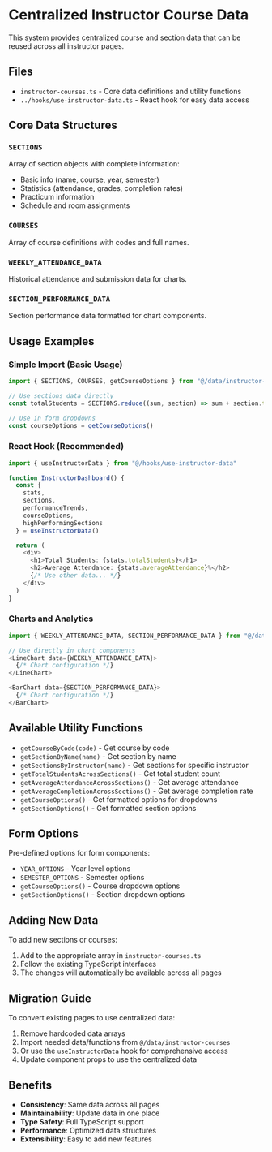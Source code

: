 # Centralized Instructor Course Data

This system provides centralized course and section data that can be reused across all instructor pages.

## Files

- `instructor-courses.ts` - Core data definitions and utility functions
- `../hooks/use-instructor-data.ts` - React hook for easy data access

## Core Data Structures

### `SECTIONS`
Array of section objects with complete information:
- Basic info (name, course, year, semester)
- Statistics (attendance, grades, completion rates)
- Practicum information
- Schedule and room assignments

### `COURSES` 
Array of course definitions with codes and full names.

### `WEEKLY_ATTENDANCE_DATA`
Historical attendance and submission data for charts.

### `SECTION_PERFORMANCE_DATA`
Section performance data formatted for chart components.

## Usage Examples

### Simple Import (Basic Usage)
```typescript
import { SECTIONS, COURSES, getCourseOptions } from "@/data/instructor-courses"

// Use sections data directly
const totalStudents = SECTIONS.reduce((sum, section) => sum + section.totalStudents, 0)

// Use in form dropdowns
const courseOptions = getCourseOptions()
```

### React Hook (Recommended)
```typescript
import { useInstructorData } from "@/hooks/use-instructor-data"

function InstructorDashboard() {
  const { 
    stats, 
    sections, 
    performanceTrends,
    courseOptions,
    highPerformingSections 
  } = useInstructorData()

  return (
    <div>
      <h1>Total Students: {stats.totalStudents}</h1>
      <h2>Average Attendance: {stats.averageAttendance}%</h2>
      {/* Use other data... */}
    </div>
  )
}
```

### Charts and Analytics
```typescript
import { WEEKLY_ATTENDANCE_DATA, SECTION_PERFORMANCE_DATA } from "@/data/instructor-courses"

// Use directly in chart components
<LineChart data={WEEKLY_ATTENDANCE_DATA}>
  {/* Chart configuration */}
</LineChart>

<BarChart data={SECTION_PERFORMANCE_DATA}>
  {/* Chart configuration */}
</BarChart>
```

## Available Utility Functions

- `getCourseByCode(code)` - Get course by code
- `getSectionByName(name)` - Get section by name  
- `getSectionsByInstructor(name)` - Get sections for specific instructor
- `getTotalStudentsAcrossSections()` - Get total student count
- `getAverageAttendanceAcrossSections()` - Get average attendance
- `getAverageCompletionAcrossSections()` - Get average completion rate
- `getCourseOptions()` - Get formatted options for dropdowns
- `getSectionOptions()` - Get formatted section options

## Form Options

Pre-defined options for form components:
- `YEAR_OPTIONS` - Year level options
- `SEMESTER_OPTIONS` - Semester options  
- `getCourseOptions()` - Course dropdown options
- `getSectionOptions()` - Section dropdown options

## Adding New Data

To add new sections or courses:

1. Add to the appropriate array in `instructor-courses.ts`
2. Follow the existing TypeScript interfaces
3. The changes will automatically be available across all pages

## Migration Guide

To convert existing pages to use centralized data:

1. Remove hardcoded data arrays
2. Import needed data/functions from `@/data/instructor-courses`
3. Or use the `useInstructorData` hook for comprehensive access
4. Update component props to use the centralized data

## Benefits

- **Consistency**: Same data across all pages
- **Maintainability**: Update data in one place
- **Type Safety**: Full TypeScript support
- **Performance**: Optimized data structures
- **Extensibility**: Easy to add new features 